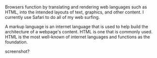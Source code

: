 <p>Browsers function by translating and rendering web languages such as HTML, into the intended layouts of text, graphics, and other content. I currently use Safari to do all of my web surfing.</p>
<p>A markup language is an internet language that is used to help build the architecture of a webpage's content. HTML is one that is commonly used. HTML is the most well-known of internet languages and functions as the foundation.</p> 

screenshot?
